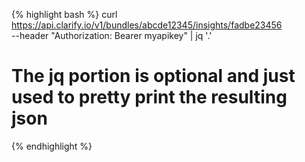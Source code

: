 {% highlight bash %}
curl https://api.clarify.io/v1/bundles/abcde12345/insights/fadbe23456 \
    --header "Authorization: Bearer myapikey"  | jq '.'
# The jq portion is optional and just used to pretty print the resulting json
{% endhighlight %}